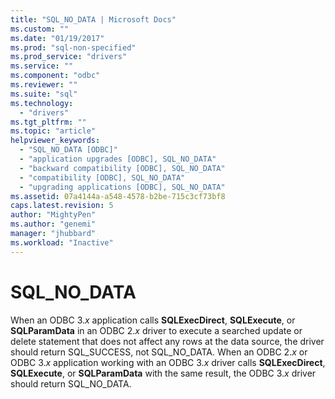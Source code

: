 ```yaml
---
title: "SQL_NO_DATA | Microsoft Docs"
ms.custom: ""
ms.date: "01/19/2017"
ms.prod: "sql-non-specified"
ms.prod_service: "drivers"
ms.service: ""
ms.component: "odbc"
ms.reviewer: ""
ms.suite: "sql"
ms.technology: 
  - "drivers"
ms.tgt_pltfrm: ""
ms.topic: "article"
helpviewer_keywords: 
  - "SQL_NO_DATA [ODBC]"
  - "application upgrades [ODBC], SQL_NO_DATA"
  - "backward compatibility [ODBC], SQL_NO_DATA"
  - "compatibility [ODBC], SQL_NO_DATA"
  - "upgrading applications [ODBC], SQL_NO_DATA"
ms.assetid: 07a4144a-a548-4578-b2be-715c3cf73bf8
caps.latest.revision: 5
author: "MightyPen"
ms.author: "genemi"
manager: "jhubbard"
ms.workload: "Inactive"
---
```

# SQL_NO_DATA
When an ODBC 3.*x* application calls **SQLExecDirect**, **SQLExecute**, or **SQLParamData** in an ODBC 2.*x* driver to execute a searched update or delete statement that does not affect any rows at the data source, the driver should return SQL_SUCCESS, not SQL_NO_DATA. When an ODBC 2.*x* or ODBC 3.*x* application working with an ODBC 3.*x* driver calls **SQLExecDirect**, **SQLExecute**, or **SQLParamData** with the same result, the ODBC 3.*x* driver should return SQL_NO_DATA.
